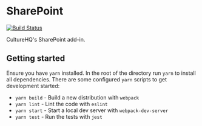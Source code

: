 # SharePoint

[![Build Status](https://travis-ci.com/CultureHQ/SharePoint.svg?token=kQUiABmGkzyHdJdMnCnv&branch=master)](https://travis-ci.com/CultureHQ/SharePoint)

CultureHQ's SharePoint add-in.

## Getting started

Ensure you have `yarn` installed. In the root of the directory run `yarn` to install all dependencies. There are some configured `yarn` scripts to get development started:

* `yarn build` - Build a new distribution with `webpack`
* `yarn lint` - Lint the code with `eslint`
* `yarn start` - Start a local dev server with `webpack-dev-server`
* `yarn test` - Run the tests with `jest`
